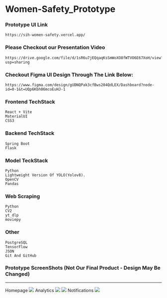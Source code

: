 # Women-Safety_Prototype
### Prototype UI Link
    https://sih-women-safety.vercel.app/
### Please Checkout our Presentation Video
    https://drive.google.com/file/d/1sR6u7jEQqaqKsSmWoXO8fWTVO6E67XoH/view?usp=sharing
### Checkout Figma UI Design Through The Link Below:
    https://www.figma.com/design/gUDNQPak3cfBws204QdLEX/Dashboard?node-id=0-1&t=UQp6Kbh06mcoEuHJ-1
### Frontend TechStack
    React + Vite
    MaterialUI
    CSS3
### Backend TechStack
    Spring Boot
    Flask
### Model TeckStack
    Python
    Lightweight Version Of YOLO(Yolov8).
    OpenCV
    Pandas
### Web Scraping
    Python
    CV2
    yt_dlp
    moviepy
### Other
    PostgreSQL
    TensorFlow
    JSON
    Git And GitHub

### Prototype ScreenShots (Not Our Final Product - Design May Be Changed)
<hr />
    Homepage
<img src="readme_assets/Screenshot 2024-08-25 135040.png">
    Analytics
<img src="readme_assets/Screenshot 2024-08-25 135053.png">
<img src="readme_assets/Screenshot 2024-08-25 135104.png">
    Notifications
<img src="readme_assets/Screenshot 2024-08-25 135111.png">
